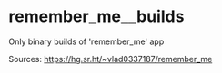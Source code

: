 # remember_me__builds
Only binary builds of 'remember_me' app

Sources: https://hg.sr.ht/~vlad0337187/remember_me
